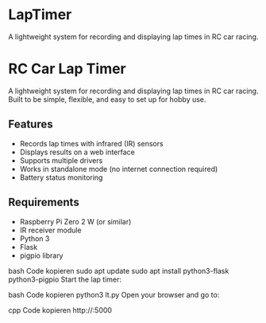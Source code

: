 # LapTimer
A lightweight system for recording and displaying lap times in RC car racing.

# RC Car Lap Timer

A lightweight system for recording and displaying lap times in RC car racing.  
Built to be simple, flexible, and easy to set up for hobby use.

## Features
- Records lap times with infrared (IR) sensors
- Displays results on a web interface
- Supports multiple drivers
- Works in standalone mode (no internet connection required)
- Battery status monitoring

## Requirements
- Raspberry Pi Zero 2 W (or similar)
- IR receiver module
- Python 3
- Flask
- pigpio library

bash
Code kopieren
sudo apt update
sudo apt install python3-flask python3-pigpio
Start the lap timer:

bash
Code kopieren
python3 lt.py
Open your browser and go to:

cpp
Code kopieren
http://<raspberrypi-ip>:5000
